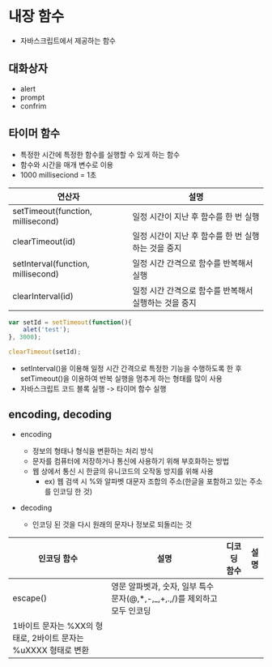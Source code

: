 # 내장 함수
- 자바스크립트에서 제공하는 함수

## 대화상자
- alert
- prompt
- confrim

## 타이머 함수
- 특정한 시간에 특정한 함수를 실행할 수 있게 하는 함수
- 함수와 시간을 매개 변수로 이용
- 1000 milliseciond = 1초

연산자|설명
---|---
setTimeout(function, millisecond)|일정 시간이 지난 후 함수를 한 번 실행
clearTimeout(id)|일정 시간이 지난 후 함수를 한 번 실행하는 것을 중지
setInterval(function, millisecond)|일정 시간 간격으로 함수를 반복해서 실행
clearInterval(id)|일정 시간 간격으로 함수를 반복해서 실행하는 것을 중지

```js
var setId = setTimeout(function(){
    alet('test');
}, 3000);

clearTimeout(setId);
``` 
- setInterval()을 이용해 일정 시간 간격으로 특정한 기능을 수행하도록 한 후 setTimeout()을 이용하여 반복 실행을 멈추게 하는 형태를 많이 사용
- 자바스크립트 코드 블록 실행 -> 타이머 함수 실행

## encoding, decoding
- encoding 
    - 정보의 형태나 형식을 변환하는 처리 방식
    - 문자를 컴퓨터에 저장하거나 통신에 사용하기 위해 부호화하는 방법
    - 웹 상에서 통신 시 한글의 유니코드의 오작동 방지를 위해 사용
        - ex) 웹 검색 시 %와 알파벳 대문자 조합의 주소(한글을 포함하고 있는 주소를 인코딩 한 것)

- decoding 
    - 인코딩 된 것을 다시 원래의 문자나 정보로 되돌리는 것

인코딩 함수|설명|디코딩 함수|설명
---|---|---|---
escape()|영문 알파벳과, 숫자, 일부 특수 문자(@,*,-,_,+,.,/)를 제외하고 모두 인코딩||
|  1바이트 문자는 %XX의 형태로, 2바이트 문자는 %uXXXX 형태로 변환||